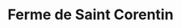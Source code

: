 ---
title: "Ferme de Saint Corentin"
url: /rosay/ferme-de-saint-corentin/
shop: produits laitiers
---